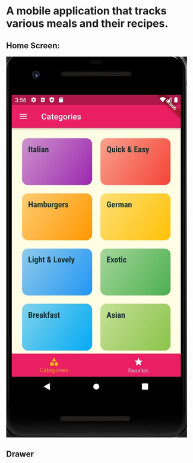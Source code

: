 # A mobile application that tracks various meals and their recipes.

## Home Screen:
![alt text](https://github.com/BrandonScanlon/Meals_App/blob/master/Meals%20App%201.jpg)

## Drawer

